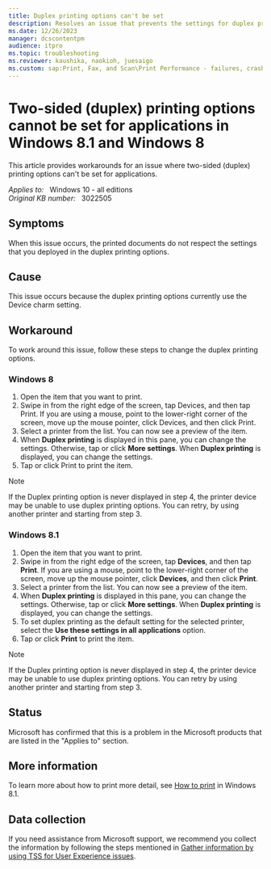 ```yaml
---
title: Duplex printing options can't be set
description: Resolves an issue that prevents the settings for duplex printing options from being changed through applications.
ms.date: 12/26/2023
manager: dcscontentpm
audience: itpro
ms.topic: troubleshooting
ms.reviewer: kaushika, naokioh, juesaigo
ms.custom: sap:Print, Fax, and Scan\Print Performance - failures, crashes, not responsive, csstroubleshoot
---
```

# Two-sided (duplex) printing options cannot be set for applications in Windows 8.1 and Windows 8

This article provides workarounds for an issue where two-sided (duplex) printing options can't be set for applications.

_Applies to:_ &nbsp; Windows 10 - all editions  
_Original KB number:_ &nbsp; 3022505

## Symptoms

When this issue occurs, the printed documents do not respect the settings that you deployed in the duplex printing options.

## Cause

This issue occurs because the duplex printing options currently use the Device charm setting.

## Workaround

To work around this issue, follow these steps to change the duplex printing options.

### Windows 8

1. Open the item that you want to print.
2. Swipe in from the right edge of the screen, tap Devices, and then tap Print. If you are using a mouse, point to the lower-right corner of the screen, move up the mouse pointer, click Devices, and then click Print.
3. Select a printer from the list. You can now see a preview of the item.
4. When **Duplex printing** is displayed in this pane, you can change the settings. Otherwise, tap or click **More settings**. When **Duplex printing** is displayed, you can change the settings.
5. Tap or click Print to print the item.

> [!NOTE]
> If the Duplex printing option is never displayed in step 4, the printer device may be unable to use duplex printing options. You can retry, by using another printer and starting from step 3.

### Windows 8.1

1. Open the item that you want to print.
2. Swipe in from the right edge of the screen, tap **Devices**, and then tap **Print**. If you are using a mouse, point to the lower-right corner of the screen, move up the mouse pointer, click **Devices**, and then click **Print**.
3. Select a printer from the list. You can now see a preview of the item.
4. When **Duplex printing** is displayed in this pane, you can change the settings. Otherwise, tap or click **More settings**. When **Duplex printing** is displayed, you can change the settings.
5. To set duplex printing as the default setting for the selected printer, select the **Use these settings in all applications** option.
6. Tap or click **Print** to print the item.

> [!NOTE]
> If the Duplex printing option is never displayed in step 4, the printer device may be unable to use duplex printing options. You can retry by using another printer and starting from step 3.

## Status

Microsoft has confirmed that this is a problem in the Microsoft products that are listed in the "Applies to" section.  

## More information

To learn more about how to print more detail, see [How to print](https://windows.microsoft.com/windows-8/how-to-print) in Windows 8.1.

## Data collection

If you need assistance from Microsoft support, we recommend you collect the information by following the steps mentioned in [Gather information by using TSS for User Experience issues](../windows-troubleshooters/gather-information-using-tss-user-experience.md#printing).
